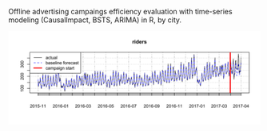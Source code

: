 Offline advertising campaings efficiency evaluation with time-series modeling (CausalImpact, BSTS, ARIMA) in R, by city.

![chart_example](https://github.com/alexey-nikolaev/code-examples/blob/master/offline-advetising-campaigns-efficiency/Spb/spb_riders.png?raw=true)
